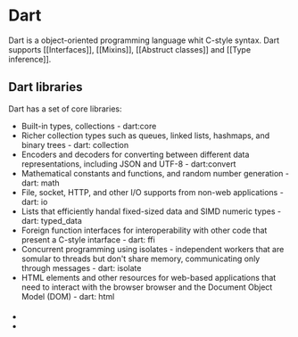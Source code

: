 <h1>Dart</h1> 
Dart is a object-oriented programming language whit C-style syntax. Dart supports [[Interfaces]], [[Mixins]], [[Abstruct classes]] and [[Type inference]].


<h2> Dart libraries</h2>
<p1>Dart has a set of core libraries: </p1>
<ul> 
<li>Built-in types, collections - dart:core</li>
<li>Richer collection types such as queues, linked lists, hashmaps, and binary trees  - dart: collection</li>
<li>Encoders and decoders for converting between different data representations, including JSON and UTF-8 - dart:convert</li>
<li>Mathematical constants and functions, and random number generation - dart: math</li>
<li>File, socket, HTTP, and other I/O supports from non-web applications - dart: io</li>
<li>Lists that efficiently handal fixed-sized data and SIMD numeric types - dart: typed_data</li>
<li>Foreign function interfaces for interoperability with other code that present a C-style intarface - dart: ffi</li>
<li>Concurrent programming using isolates - independent workers that are somular to threads but don't share memory, communicating only through messages - dart: isolate</li>
<li>HTML elements and other resources for web-based applications that need to interact with the browser browser and the Document Object Model (DOM) - dart: html</li>
</ul>

<h4></h4>
<ul>
<li></li>
<li></li>
</ul>
